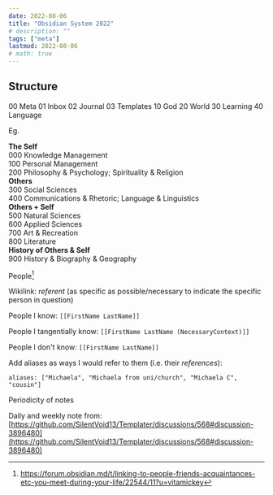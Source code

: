 ```yaml
---
date: 2022-08-06
title: "Obsidian System 2022"
# description: ""
tags: ["meta"]
lastmod: 2022-08-06
# math: true
---
```


## Structure

00 Meta
	01 Inbox
	02 Journal
	03 Templates
10 God
20 World
30 Learning
40 Language

Eg.

**The Self**  
000 Knowledge Management  
100 Personal Management  
200 Philosophy & Psychology; Spirituality & Religion  
**Others**  
300 Social Sciences  
400 Communications & Rhetoric; Language & Linguistics  
**Others + Self**  
500 Natural Sciences  
600 Applied Sciences  
700 Art & Recreation  
800 Literature  
**History of Others & Self**  
900 History & Biography & Geography

People[^people]

Wikilink: *referent* (as  specific as possible/necessary to indicate the specific person in question)

People I know: `[[FirstName LastName]]`

People I tangentially know: `[[FirstName LastName (NecessaryContext)]]`

People I don't know: `[[FirstName LastName]]`

Add aliases as ways I would refer to them (i.e. their *references*):

`aliases: ["Michaela", "Michaela from uni/church", "Michaela C", "cousin"]`

[^people]: https://forum.obsidian.md/t/linking-to-people-friends-acquaintances-etc-you-meet-during-your-life/22544/11?u=vitamickey

Periodicity of notes

Daily and weekly note from: [https://github.com/SilentVoid13/Templater/discussions/568#discussion-3896480](https://github.com/SilentVoid13/Templater/discussions/568#discussion-3896480)
